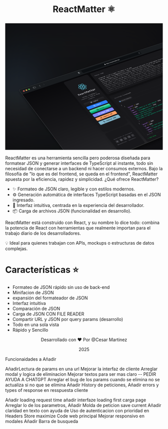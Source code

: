 # <p style="text-align:center;">ReactMatter ⚛️</p>

![./reactmatter.png](./reactmatterv2.png)

ReactMatter es una herramienta sencilla pero poderosa diseñada para formatear JSON y generar interfaces de TypeScript al instante, todo sin necesidad de conectarse a un backend ni hacer consumos externos.
Bajo la filosofía de "lo que es del frontend, se queda en el frontend", ReactMatter apuesta por la eficiencia, rapidez y simplicidad.
¿Qué ofrece ReactMatter?

- ✨ Formateo de JSON claro, legible y con estilos modernos.
- ⚙️ Generación automática de interfaces TypeScript basadas en el JSON ingresado.
- 🧠 Interfaz intuitiva, centrada en la experiencia del desarrollador.
- 📦 Carga de archivos JSON (funcionalidad en desarrollo).

ReactMatter está construido con React, y su nombre lo dice todo: combina la potencia de React con herramientas que realmente importan para el trabajo diario de los desarrolladores.

💡 Ideal para quienes trabajan con APIs, mockups o estructuras de datos complejas.


# Características ⭐

- Formateo de JSON rápido sin uso de back-end
- Minifacion de JSON
- expansión del formateador de JSON
- Interfaz intuitiva
- Comparación de JSON 
- Carga de JSON CON FILE READER
- Compartir URL y JSON por query params (desarrollo)
- Todo en una sola vista
- Rápido y Sencillo


<p style="text-align:center;">Desarrollado con ♥ Por @Cesar Martinez</p>
<p style="text-align:center;">2025</p>



Funcionaidades a Añadir


AñadirLectura de params en una url
Mejorar la interfaz de cliente
Arreglar modal y logica de eliminacion
Mejorar textos para ser mas claro -- PEDIR AYUDA A CHATGPT
Arreglar el bug de los params cuando se elimina no se actualiza si no que se elimina
Añadir History de peticiones,
Añadir errors y types of response en resspuesta cliente



Añadir loading request time
añadir interfaze loading first carga page
Arreglar lo de los parametros,
Añadir Molda de peticion save current
Añadir claridad en texto con ayuda de 
Uso de autenticacion con prioridad en Headers
Store maximize Code web principal
Mejorar responsivo en modales
Añadir Barra de busqueda